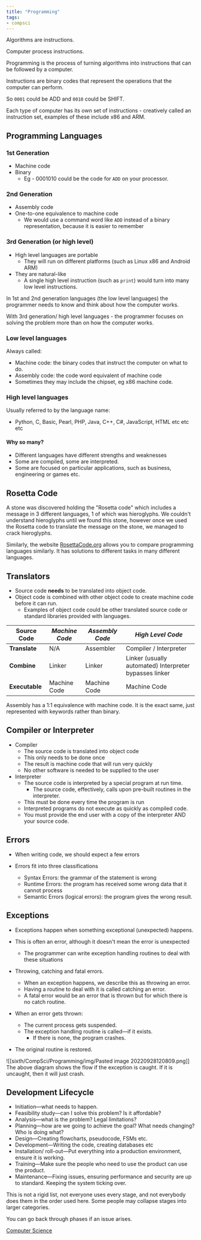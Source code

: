 ```yaml
---
title: "Programming"
tags:
- compsci
---
```


Algorithms are instructions.

Computer process instructions.

Programming is the process of turning algorithms into instructions that can be followed by a computer.

Instructions are binary codes that represent the operations that the computer can perform.

So `0001` could be ADD and `0010` could be SHIFT.

Each type of computer has its own set of instructions - creatively called an instruction set, examples of these include x86 and ARM.

## Programming Languages

### 1st Generation
- Machine code
- Binary
	- Eg - 0001010 could be the code for `ADD` on your processor.

### 2nd Generation
- Assembly code
- One-to-one equivalence to machine code
	- We would use a command word like `ADD` instead of a binary representation, because it is easier to remember

### 3rd Generation (or high level)
- High level languages are portable
	- They will run on different platforms (such as Linux x86 and Android ARM)
- They are natural-like
	- A single high level instruction (such as `print`) would turn into many low level instructions.

In 1st and 2nd generation languages (the low level languages) the programmer needs to know and think about how the computer works.

With 3rd generation/ high level languages - the programmer focuses on solving the problem more than on how the computer works.


### Low level languages
Always called:

- Machine code: the binary codes that instruct the computer on what to do.
- Assembly code: the code word equivalent of machine code
- Sometimes they may include the chipset, eg x86 machine code.

### High level languages
Usually referred to by the language name:
- Python, C, Basic, Pearl, PHP, Java, C++, C#, JavaScript, HTML etc etc etc

#### Why so many?
- Different languages have different strengths and weaknesses
- Some are compiled, some are interpreted.
- Some are focused on particular applications, such as business, engineering or games etc.

## Rosetta Code
A stone was discovered holding the "Rosetta code" which includes a message in 3 different languages, 1 of which was hieroglyphs. We couldn't understand hieroglyphs until we found this stone, however once we used the Rosetta code to translate the message on the stone, we managed to crack hieroglyphs.

Similarly, the website [RosettaCode.org](https://rosettacode.org/wiki/Rosetta_Code) allows you to compare programming languages similarly. It has solutions to different tasks in many different languages.


## Translators

- Source code **needs** to be translated into object code.
- Object code is combined with other object code to create machine code before it can run.
	- Examples of object code could be other translated source code or standard libraries provided with languages.

| **Source Code** | _Machine Code_ | _Assembly Code_ | _High Level Code_                                      |
| --------------- | -------------- | --------------- | ------------------------------------------------------ |
| **Translate**   | N/A            | Assembler       | Compiler / Interpreter                                 |
| **Combine**     | Linker         | Linker          | Linker (usually automated) Interpreter bypasses linker |
| **Executable**  | Machine Code   | Machine Code    | Machine Code                                           |

Assembly has a 1:1 equivalence with machine code. It is the exact same, just represented with keywords rather than binary.

## Compiler or Interpreter

- Compiler
	- The source code is translated into object code
	- This only needs to be done once
	- The result is machine code that will run very quickly
	- No other software is needed to be supplied to the user
- Interpreter
	- The source code is interpreted by a special program at run time.
		- The source code, effectively, calls upon pre-built routines in the interpreter.
	- This must be done every time the program is run
	- Interpreted programs do not execute as quickly as compiled code.
	- You must provide the end user with a copy of the interpreter AND your source code.

## Errors
- When writing code, we should expect a few errors

- Errors fit into three classifications
	- Syntax Errors: the grammar of the statement is wrong
	- Runtime Errors: the program has received some wrong data that it cannot process
	- Semantic Errors (logical errors): the program gives the wrong result.

## Exceptions
- Exceptions happen when something exceptional (unexpected) happens.
- This is often an error, although it doesn't mean the error is unexpected
	- The programmer can write exception handling routines to deal with these situations
- Throwing, catching and fatal errors.
	- When an exception happens, we describe this as throwing an error.
	- Having a routine to deal with it is called catching an error.
	- A fatal error would be an error that is thrown but for which there is no catch routine.

- When an error gets thrown:
	- The current process gets suspended.
	- The exception handling routine is called—if it exists.
		- If there is none, the program crashes.
- The original routine is restored.

![[sixth/CompSci/Programming/img/Pasted image 20220928120809.png]]
The above diagram shows the flow if the exception is caught. If it is uncaught, then it will just crash.

## Development Lifecycle

- Initiation—what needs to happen. 
- Feasibility study—can I solve this problem? Is it affordable?
- Analysis—what is the problem? Legal limitations?
- Planning—how are we going to achieve the goal? What needs changing? Who is doing what?
- Design—Creating flowcharts, pseudocode, FSMs etc.
- Development—Writing the code, creating databases etc
- Installation/ roll-out—Put everything into a production environment, ensure it is working.
- Training—Make sure the people who need to use the product can use the product.
- Maintenance—Fixing issues, ensuring performance and security are up to standard. Keeping the system ticking over.

This is not a rigid list, not everyone uses every stage, and not everybody does them in the order used here. Some people may collapse stages into larger categories.

You can go back through phases if an issue arises.



[Computer Science](/ComputerScience)